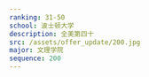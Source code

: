 ```yaml
---
ranking: 31-50
school: 波士顿大学
description: 全美第四十
src: /assets/offer_update/200.jpg
major: 文理学院
sequence: 200
---
```

